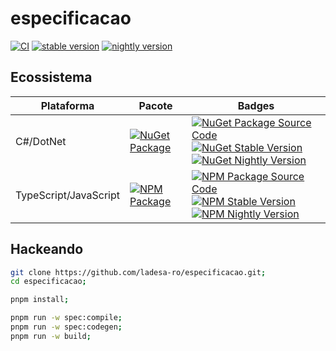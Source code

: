# especificacao

[![CI][action-ci-src]][action-ci-href] [![stable version][stable-version-src]][stable-version-href]
[![nightly version][nightly-version-src]][nightly-version-href]

## Ecossistema

| Plataforma            | Pacote                                                    | Badges                                                                                                                                                                                                                                                  |
| --------------------- | --------------------------------------------------------- | ------------------------------------------------------------------------------------------------------------------------------------------------------------------------------------------------------------------------------------------------------- |
| C#/DotNet             | [![NuGet Package][nuget-package-src]][nuget-package-href] | [![NuGet Package Source Code][source-code-src]][source-dotnet-href] [![NuGet Stable Version][nuget-package-stable-version-src]][nuget-package-versions-href] [![NuGet Nightly Version][nuget-package-nightly-version-src]][nuget-package-versions-href] |
| TypeScript/JavaScript | [![NPM Package][npm-package-src]][npm-package-href]       | [![NPM Package Source Code][source-code-src]][source-npm-href] [![NPM Stable Version][npm-package-stable-version-src]][npm-package-versions-href] [![NPM Nightly Version][npm-package-nightly-version-src]][npm-package-versions-href]                  |

## Hackeando

```sh
git clone https://github.com/ladesa-ro/especificacao.git;
cd especificacao;
```

```sh
pnpm install;
```

```sh
pnpm run -w spec:compile;
pnpm run -w spec:codegen;
pnpm run -w build;
```

<!-- Badges -->

<!-- Badges / Actions  -->

[action-ci-src]: https://img.shields.io/github/actions/workflow/status/ladesa-ro/especificacao/ci.yml?style=flat&logo=github&logoColor=white&label=CI&labelColor=18181B&color=F0DB4F
[action-ci-href]: https://github.com/ladesa-ro/especificacao/actions/workflows/ci.yml

<!-- Badges / Source Code  -->

[source-code-src]: https://img.shields.io/badge/repo-GitHub-white?style=flat&logo=git&logoColor=white&labelColor=%2318181B
[source-npm-href]: https://github.com/ladesa-ro/especificacao/tree/next/integrations/npm/ladesa-especificacao
[source-dotnet-href]: https://github.com/ladesa-ro/especificacao/tree/next/integrations/dotnet/Ladesa.Dtos

<!-- Badges / Versions / Stable -->

[stable-version-src]: https://img.shields.io/badge/dynamic/json?url=https%3A%2F%2Fgithub.com%2Fladesa-ro%2Fespecificacao%2Fraw%2Fmain%2Fintegrations%2Fnpm%2Fladesa-especificacao%2Fpackage.json&query=%24.version&label=stable&prefix=v&logo=git&logoColor=white&style=flat&colorA=18181B&colorB=F0DB4F
[stable-version-href]: https://github.com/ladesa-ro/especificacao/tree/main

<!-- Badges / Versions / Nightly -->

[nightly-version-src]: https://img.shields.io/badge/dynamic/json?url=https%3A%2F%2Fgithub.com%2Fladesa-ro%2Fespecificacao%2Fraw%2Fnext%2Fintegrations%2Fnpm%2Fladesa-especificacao%2Fpackage.json&query=%24.version&label=nightly&prefix=v&logo=git&logoColor=white&style=flat&colorA=18181B&colorB=F0DB4F
[nightly-version-href]: https://github.com/ladesa-ro/especificacao/tree/next

<!-- Badges / Integrations / NPM -->

[npm-package-src]: https://img.shields.io/badge/npm-%40ladesa--ro%2Fespecificacao-18181B?style=flat&logo=npm&logoColor=white&labelColor=%23CB3837
[npm-package-href]: https://npmjs.com/package/@ladesa-ro/especificacao

<!-- Badges / Integrations / NPM / Versions -->

[npm-package-versions-href]: https://www.npmjs.com/package/@ladesa-ro/especificacao?activeTab=versions
[npm-package-stable-version-src]: https://img.shields.io/badge/dynamic/json?url=https%3A%2F%2Fregistry.npmjs.com%2F%40ladesa-ro%2Fespecificacao&query=%24%5B%22dist-tags%22%5D.latest&prefix=v&style=flat&logo=npm&logoColor=white&label=stable&logo=git&logoColor=white&style=flat&colorA=18181B&colorB=F0DB4F
[npm-package-nightly-version-src]: https://img.shields.io/badge/dynamic/json?url=https%3A%2F%2Fregistry.npmjs.com%2F%40ladesa-ro%2Fespecificacao&query=%24%5B%22dist-tags%22%5D.next&prefix=v&style=flat&logo=npm&logoColor=white&label=nightly&logo=git&logoColor=white&style=flat&colorA=18181B&colorB=F0DB4F

<!-- Badges / Integrations / NuGet -->

[nuget-package-src]: https://img.shields.io/badge/nuget-Ladesa.Dtos-18181B?style=flat&logo=nuget&logoColor=white&labelColor=%23004880
[nuget-package-href]: https://www.nuget.org/packages/Ladesa.Dtos/

<!-- Badges / Integrations / NuGet / Versions -->

[nuget-package-versions-href]: https://www.nuget.org/packages/Ladesa.Dtos#versions-body-tab
[nuget-package-stable-version-src]: https://img.shields.io/nuget/v/Ladesa.Dtos?style=flat&style=flat&logo=npm&logoColor=white&label=stable&logo=git&logoColor=white&style=flat&colorA=18181B&colorB=F0DB4F
[nuget-package-nightly-version-src]: https://img.shields.io/nuget/vpre/Ladesa.Dtos?style=flat&style=flat&logo=npm&logoColor=white&label=nightly&logo=git&logoColor=white&style=flat&colorA=18181B&colorB=F0DB4F
